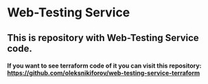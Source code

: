 # Web-Testing Service

## This is repository with Web-Testing Service code. 
#### If you want to see terraform code of it you can visit this repository: https://github.com/oleksnikiforov/web-testing-service-terraform

